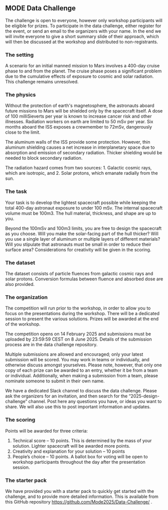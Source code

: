 ## MODE Data Challenge 
The challenge is open to everyone, however only workshop participants will be eligible for prizes.  To participate in the data challenge, either register for the event, or send an email to the organizers with your name. In the end we will invite everyone to give a short summary slide of their approach, which will then be discussed at the workshop and distributed to non-registrants. 

### The setting
A scenario for an initial manned mission to Mars involves a 400-day cruise phase to and from the planet.  The cruise phase poses a significant problem due to the cumulative effects of exposure to cosmic and solar radiation.  This challenge remains unresolved.
 
### The physics
Without the protection of earth's magnetosphere, the astronauts aboard future missions to Mars will be shielded only by the spacecraft itself.  A dose of 100 milliSieverts per year is known to increase cancer risk and other illnesses.  Radiation workers on earth are limited to 50 mSv per year.  Six months aboard the ISS exposes a crewmember to 72mSv, dangerously close to the limit.

The aluminum walls of the ISS provide some protection.  However, thin aluminum shielding causes a net increase in interplanetary space due to absorption and emission of secondary radiation.  Thicker shielding would be needed to block secondary radiation.

The radiation hazard comes from two sources:  1.  Galactic cosmic rays, which are isotropic, and 2.  Solar protons, which emanate radially from the sun. 
 
### The task
Your task is to develop the lightest spacecraft possible while keeping the total 400-day astronaut exposure to under 100 mSv.  The internal spacecraft volume must be 100m3.  The hull material, thickness, and shape are up to you. 

Beyond the 100mSv and 100m3 limits, you are free to design the spacecraft as you choose.  Will you make the solar-facing part of the hull thicker?  Will you use a single layer of aluminum or multiple layers of different materials?  Will you stipulate that astronauts must be small in order to reduce their surface area?  Considerations for creativity will be given in the scoring.

### The dataset
The dataset consists of particle fluences from galactic cosmic rays and solar protons.   Conversion formulas between fluence and absorbed dose are also provided.
 
### The organization
The competition will run prior to the workshop, in order to allow you to focus on the presentations during the workshop. There will be a dedicated session to present the various solutions.  Prizes will be awarded at the end of the workshop.

The competition opens on 14 February 2025 and submissions must be uploaded by 23:59:59 CEST on 8 June 2025. Details of the submission process are in the data challenge repository.

Multiple submissions are allowed and encouraged; only your latest submission will be scored.  You may work in teams or individually, and otherwise discuss amongst yourselves. Please note, however, that only one copy of each prize can be awarded to an entry, whether it be from a team or individual. Additionally, when making a submission from a team, please nominate someone to submit in their own name.

We have a dedicated Slack channel to discuss the data challenge. Please ask the organizers for an invitation, and then search for the “2025-design-challenge” channel. Post here any questions you have, or ideas you want to share. We will also use this to post important information and updates.
 
### The scoring
Points will be awarded for three criteria:
1.	Technical score – 10 points.  This is determined by the mass of your solution.  Lighter spacecraft will be awarded more points.
2.	Creativity and explanation for your solution – 10 points
3.	People’s choice – 10 points.  A ballot box for voting will be open to workshop participants throughout the day after the presentation session.

### The starter pack
We have provided you with a starter pack to quickly get started with the challenge, and to provide more detailed information. This is available from this GitHub repository https://github.com/Mode2025/Data-Challenge/ . 
